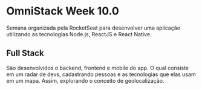 # OmniStack Week 10.0

Semana organizada pela RocketSeat para desenvolver uma aplicação utilizando as tecnologias Node.js, ReactJS e React Native.

## Full Stack
São desenvolvidos o backend, frontend e mobile do app. 
O qual consiste em um radar de devs, cadastrando pessoas e as tecnologias que elas usam em um mapa. Assim, explorando o conceito de geolocalização.
